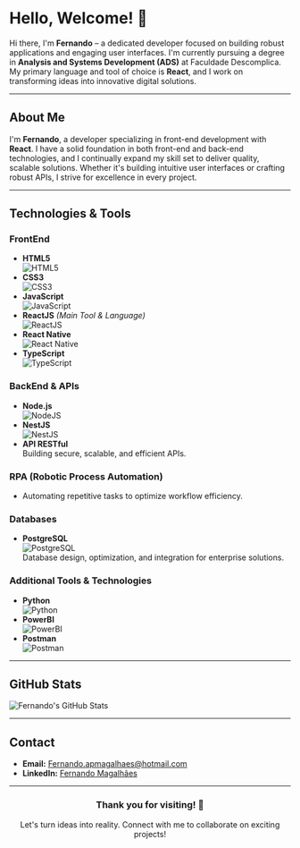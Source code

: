 # Hello, Welcome! 👋

Hi there, I'm **Fernando** – a dedicated developer focused on building robust applications and engaging user interfaces. I'm currently pursuing a degree in **Analysis and Systems Development (ADS)** at Faculdade Descomplica. My primary language and tool of choice is **React**, and I work on transforming ideas into innovative digital solutions.

---

## About Me

I'm **Fernando**, a developer specializing in front-end development with **React**. I have a solid foundation in both front-end and back-end technologies, and I continually expand my skill set to deliver quality, scalable solutions. Whether it's building intuitive user interfaces or crafting robust APIs, I strive for excellence in every project.

---

## Technologies & Tools

### FrontEnd
- **HTML5**  
  ![HTML5](https://img.shields.io/badge/HTML5-E34F26?style=flat&logo=html5&logoColor=white)
- **CSS3**  
  ![CSS3](https://img.shields.io/badge/CSS3-1572B6?style=flat&logo=css3&logoColor=white)
- **JavaScript**  
  ![JavaScript](https://img.shields.io/badge/JavaScript-F7DF1E?style=flat&logo=javascript&logoColor=black)
- **ReactJS** *(Main Tool & Language)*  
  ![ReactJS](https://img.shields.io/badge/React-20232A?style=flat&logo=react&logoColor=61DAFB)
- **React Native**  
  ![React Native](https://img.shields.io/badge/React_Native-20232A?style=flat&logo=react&logoColor=61DAFB)
- **TypeScript**  
  ![TypeScript](https://img.shields.io/badge/TypeScript-3178C6?style=flat&logo=typescript&logoColor=white)

### BackEnd & APIs
- **Node.js**  
  ![NodeJS](https://img.shields.io/badge/Node.js-339933?style=flat&logo=nodedotjs&logoColor=white)
- **NestJS**  
  ![NestJS](https://img.shields.io/badge/NestJS-E0234E?style=flat&logo=nestjs&logoColor=white)
- **API RESTful**  
  Building secure, scalable, and efficient APIs.

### RPA (Robotic Process Automation)
- Automating repetitive tasks to optimize workflow efficiency.

### Databases
- **PostgreSQL**  
  ![PostgreSQL](https://img.shields.io/badge/PostgreSQL-336791?style=flat&logo=postgresql&logoColor=white)  
  Database design, optimization, and integration for enterprise solutions.

### Additional Tools & Technologies
- **Python**  
  ![Python](https://img.shields.io/badge/Python-3776AB?style=flat&logo=python&logoColor=white)
- **PowerBI**  
  ![PowerBI](https://img.shields.io/badge/PowerBI-F2C811?style=flat&logo=powerbi&logoColor=black)
- **Postman**  
  ![Postman](https://img.shields.io/badge/Postman-FF6C37?style=flat&logo=postman&logoColor=white)

---

## GitHub Stats

![Fernando's GitHub Stats](https://github-readme-stats.vercel.app/api?username=Fer-Magalhaes&show_icons=true&theme=radical)

---

## Contact

- **Email:** [Fernando.apmagalhaes@hotmail.com](mailto:Fernando.apmagalhaes@hotmail.com)
- **LinkedIn:** [Fernando Magalhães](https://www.linkedin.com/in/fernando-magalhães-a82378274/)

---

<div align="center">
  <h3>Thank you for visiting! 🚀</h3>
  <p>Let's turn ideas into reality. Connect with me to collaborate on exciting projects!</p>

</div>
